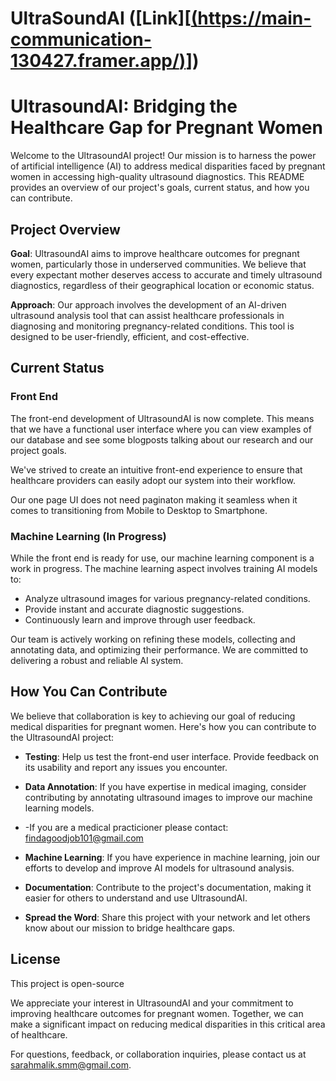 # UltraSoundAI ([Link][[(https://main-communication-130427.framer.app/)](https://main-communication-130427.framer.app/)])

# UltrasoundAI: Bridging the Healthcare Gap for Pregnant Women

Welcome to the UltrasoundAI project! Our mission is to harness the power of artificial intelligence (AI) to address medical disparities faced by pregnant women in accessing high-quality ultrasound diagnostics. This README provides an overview of our project's goals, current status, and how you can contribute.

## Project Overview

**Goal**: UltrasoundAI aims to improve healthcare outcomes for pregnant women, particularly those in underserved communities. We believe that every expectant mother deserves access to accurate and timely ultrasound diagnostics, regardless of their geographical location or economic status.

**Approach**: Our approach involves the development of an AI-driven ultrasound analysis tool that can assist healthcare professionals in diagnosing and monitoring pregnancy-related conditions. This tool is designed to be user-friendly, efficient, and cost-effective.

## Current Status

### Front End

The front-end development of UltrasoundAI is now complete. This means that we have a functional user interface where you can view examples of our database and see some blogposts talking about our research and our project goals.


We've strived to create an intuitive front-end experience to ensure that healthcare providers can easily adopt our system into their workflow.

Our one page UI does not need paginaton making it seamless when it comes to transitioning from Mobile to Desktop to Smartphone.

### Machine Learning (In Progress)

While the front end is ready for use, our machine learning component is a work in progress. The machine learning aspect involves training AI models to:

- Analyze ultrasound images for various pregnancy-related conditions.
- Provide instant and accurate diagnostic suggestions.
- Continuously learn and improve through user feedback.

Our team is actively working on refining these models, collecting and annotating data, and optimizing their performance. We are committed to delivering a robust and reliable AI system.

## How You Can Contribute

We believe that collaboration is key to achieving our goal of reducing medical disparities for pregnant women. Here's how you can contribute to the UltrasoundAI project:

- **Testing**: Help us test the front-end user interface. Provide feedback on its usability and report any issues you encounter.

- **Data Annotation**: If you have expertise in medical imaging, consider contributing by annotating ultrasound images to improve our machine learning models.
- -If you are a medical practicioner please contact: findagoodjob101@gmail.com

- **Machine Learning**: If you have experience in machine learning, join our efforts to develop and improve AI models for ultrasound analysis.

- **Documentation**: Contribute to the project's documentation, making it easier for others to understand and use UltrasoundAI.

- **Spread the Word**: Share this project with your network and let others know about our mission to bridge healthcare gaps.

## License

This project is open-source 

We appreciate your interest in UltrasoundAI and your commitment to improving healthcare outcomes for pregnant women. Together, we can make a significant impact on reducing medical disparities in this critical area of healthcare.

For questions, feedback, or collaboration inquiries, please contact us at sarahmalik.smm@gmail.com.


